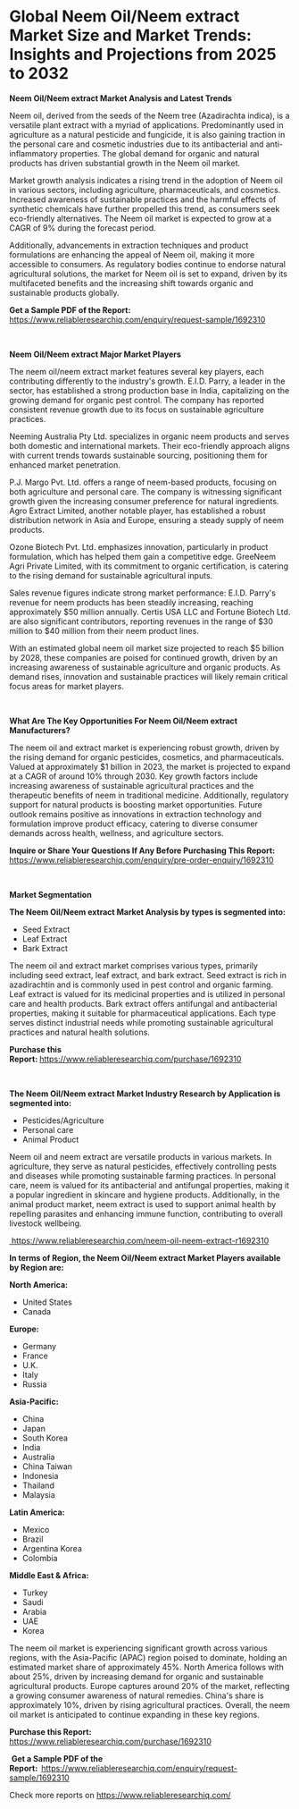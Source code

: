 <p><h1>Global Neem Oil/Neem extract Market Size and Market Trends: Insights and Projections from 2025 to 2032</h1></p><p><strong>Neem Oil/Neem extract Market Analysis and Latest Trends</strong></p>
<p><p>Neem oil, derived from the seeds of the Neem tree (Azadirachta indica), is a versatile plant extract with a myriad of applications. Predominantly used in agriculture as a natural pesticide and fungicide, it is also gaining traction in the personal care and cosmetic industries due to its antibacterial and anti-inflammatory properties. The global demand for organic and natural products has driven substantial growth in the Neem oil market.</p><p>Market growth analysis indicates a rising trend in the adoption of Neem oil in various sectors, including agriculture, pharmaceuticals, and cosmetics. Increased awareness of sustainable practices and the harmful effects of synthetic chemicals have further propelled this trend, as consumers seek eco-friendly alternatives. The Neem oil market is expected to grow at a CAGR of 9% during the forecast period. </p><p>Additionally, advancements in extraction techniques and product formulations are enhancing the appeal of Neem oil, making it more accessible to consumers. As regulatory bodies continue to endorse natural agricultural solutions, the market for Neem oil is set to expand, driven by its multifaceted benefits and the increasing shift towards organic and sustainable products globally.</p></p>
<p><strong>Get a Sample PDF of the Report:&nbsp;</strong> <a href="https://www.reliableresearchiq.com/enquiry/request-sample/1692310?utm_campaign=2277&utm_medium=2&utm_source=Github&utm_content=ia&utm_term=27032025&utm_id=neem-oilneem-extract">https://www.reliableresearchiq.com/enquiry/request-sample/1692310</a></p>
<p>&nbsp;</p>
<p><strong>Neem Oil/Neem extract Major Market Players</strong></p>
<p><p>The neem oil/neem extract market features several key players, each contributing differently to the industry's growth. E.I.D. Parry, a leader in the sector, has established a strong production base in India, capitalizing on the growing demand for organic pest control. The company has reported consistent revenue growth due to its focus on sustainable agriculture practices.</p><p>Neeming Australia Pty Ltd. specializes in organic neem products and serves both domestic and international markets. Their eco-friendly approach aligns with current trends towards sustainable sourcing, positioning them for enhanced market penetration.</p><p>P.J. Margo Pvt. Ltd. offers a range of neem-based products, focusing on both agriculture and personal care. The company is witnessing significant growth given the increasing consumer preference for natural ingredients. Agro Extract Limited, another notable player, has established a robust distribution network in Asia and Europe, ensuring a steady supply of neem products.</p><p>Ozone Biotech Pvt. Ltd. emphasizes innovation, particularly in product formulation, which has helped them gain a competitive edge. GreeNeem Agri Private Limited, with its commitment to organic certification, is catering to the rising demand for sustainable agricultural inputs.</p><p>Sales revenue figures indicate strong market performance: E.I.D. Parry's revenue for neem products has been steadily increasing, reaching approximately $50 million annually. Certis USA LLC and Fortune Biotech Ltd. are also significant contributors, reporting revenues in the range of $30 million to $40 million from their neem product lines.</p><p>With an estimated global neem oil market size projected to reach $5 billion by 2028, these companies are poised for continued growth, driven by an increasing awareness of sustainable agriculture and organic products. As demand rises, innovation and sustainable practices will likely remain critical focus areas for market players.</p></p>
<p>&nbsp;</p>
<p><strong>What Are The Key Opportunities For Neem Oil/Neem extract Manufacturers?</strong></p>
<p><p>The neem oil and extract market is experiencing robust growth, driven by the rising demand for organic pesticides, cosmetics, and pharmaceuticals. Valued at approximately $1 billion in 2023, the market is projected to expand at a CAGR of around 10% through 2030. Key growth factors include increasing awareness of sustainable agricultural practices and the therapeutic benefits of neem in traditional medicine. Additionally, regulatory support for natural products is boosting market opportunities. Future outlook remains positive as innovations in extraction technology and formulation improve product efficacy, catering to diverse consumer demands across health, wellness, and agriculture sectors.</p></p>
<p><strong>Inquire or Share Your Questions If Any Before Purchasing This Report:</strong> <a href="https://www.reliableresearchiq.com/enquiry/pre-order-enquiry/1692310?utm_campaign=2277&utm_medium=2&utm_source=Github&utm_content=ia&utm_term=27032025&utm_id=neem-oilneem-extract">https://www.reliableresearchiq.com/enquiry/pre-order-enquiry/1692310</a></p>
<p>&nbsp;</p>
<p><strong>Market Segmentation</strong></p>
<p><strong>The Neem Oil/Neem extract Market Analysis by types is segmented into:</strong></p>
<p><ul><li>Seed Extract</li><li>Leaf Extract</li><li>Bark Extract</li></ul></p>
<p><p>The neem oil and extract market comprises various types, primarily including seed extract, leaf extract, and bark extract. Seed extract is rich in azadirachtin and is commonly used in pest control and organic farming. Leaf extract is valued for its medicinal properties and is utilized in personal care and health products. Bark extract offers antifungal and antibacterial properties, making it suitable for pharmaceutical applications. Each type serves distinct industrial needs while promoting sustainable agricultural practices and natural health solutions.</p></p>
<p><strong>Purchase this Report:&nbsp;</strong><a href="https://www.reliableresearchiq.com/purchase/1692310?utm_campaign=2277&utm_medium=2&utm_source=Github&utm_content=ia&utm_term=27032025&utm_id=neem-oilneem-extract">https://www.reliableresearchiq.com/purchase/1692310</a></p>
<p>&nbsp;</p>
<p><strong>The Neem Oil/Neem extract Market Industry Research by Application is segmented into:</strong></p>
<p><ul><li>Pesticides/Agriculture</li><li>Personal care</li><li>Animal Product</li></ul></p>
<p><p>Neem oil and neem extract are versatile products in various markets. In agriculture, they serve as natural pesticides, effectively controlling pests and diseases while promoting sustainable farming practices. In personal care, neem is valued for its antibacterial and antifungal properties, making it a popular ingredient in skincare and hygiene products. Additionally, in the animal product market, neem extract is used to support animal health by repelling parasites and enhancing immune function, contributing to overall livestock wellbeing.</p></p>
<p><a href="https://www.reliableresearchiq.com/neem-oil-neem-extract-r1692310?utm_campaign=2277&utm_medium=2&utm_source=Github&utm_content=ia&utm_term=27032025&utm_id=neem-oilneem-extract">&nbsp;https://www.reliableresearchiq.com/neem-oil-neem-extract-r1692310</a></p>
<p><strong>In terms of Region, the Neem Oil/Neem extract Market Players available by Region are:</strong></p>
<p>
    <p> <strong> North America: </strong>
        <ul>
            <li>United States</li>
            <li>Canada</li>
        </ul>
        </p> 
    <p> <strong> Europe: </strong>
        <ul>
            <li>Germany</li>
            <li>France</li>
            <li>U.K.</li>
            <li>Italy</li>
            <li>Russia</li>
        </ul>
        </p> 
    <p> <strong> Asia-Pacific: </strong>
        <ul>
            <li>China</li>
            <li>Japan</li>
            <li>South Korea</li>
            <li>India</li>
            <li>Australia</li>
            <li>China Taiwan</li>
            <li>Indonesia</li>
            <li>Thailand</li>
            <li>Malaysia</li>
        </ul>
        </p> 
    <p> <strong> Latin America: </strong>
        <ul>
            <li>Mexico</li>
            <li>Brazil</li>
            <li>Argentina Korea</li>
            <li>Colombia</li>
        </ul>
        </p> 
    <p> <strong> Middle East & Africa: </strong>
        <ul>
            <li>Turkey</li>
            <li>Saudi</li>
            <li>Arabia</li>
            <li>UAE</li>
            <li>Korea</li>
        </ul>
    </p>
    </p>
<p><p>The neem oil market is experiencing significant growth across various regions, with the Asia-Pacific (APAC) region poised to dominate, holding an estimated market share of approximately 45%. North America follows with about 25%, driven by increasing demand for organic and sustainable agricultural products. Europe captures around 20% of the market, reflecting a growing consumer awareness of natural remedies. China's share is approximately 10%, driven by rising agricultural practices. Overall, the neem oil market is anticipated to continue expanding in these key regions.</p></p>
<p><strong>Purchase this Report: </strong><a href="https://www.reliableresearchiq.com/purchase/1692310?utm_campaign=2277&utm_medium=2&utm_source=Github&utm_content=ia&utm_term=27032025&utm_id=neem-oilneem-extract">https://www.reliableresearchiq.com/purchase/1692310</a></p>
<p>&nbsp;<strong>Get a Sample PDF of the Report:&nbsp;&nbsp;</strong><a href="https://www.reliableresearchiq.com/enquiry/request-sample/1692310?utm_campaign=2277&utm_medium=2&utm_source=Github&utm_content=ia&utm_term=27032025&utm_id=neem-oilneem-extract">https://www.reliableresearchiq.com/enquiry/request-sample/1692310</a></p>
<p><strong></strong></p>
<p>Check more reports on <a href="https://www.reliableresearchiq.com/?utm_campaign=2277&utm_medium=2&utm_source=Github&utm_content=ia&utm_term=27032025&utm_id=neem-oilneem-extract">https://www.reliableresearchiq.com/</a></p>